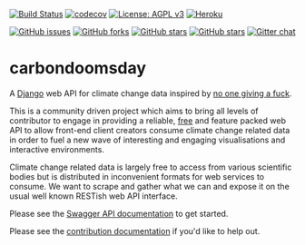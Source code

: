 [![Build Status](https://travis-ci.org/giving-a-fuck-about-climate-change/carbondoomsday.svg?branch=master)](https://travis-ci.org/giving-a-fuck-about-climate-change/carbondoomsday)
[![codecov](https://codecov.io/gh/giving-a-fuck-about-climate-change/carbondoomsday/branch/master/graph/badge.svg)](https://codecov.io/gh/giving-a-fuck-about-climate-change/carbondoomsday)
[![License: AGPL v3](https://img.shields.io/badge/License-AGPL%20v3-blue.svg)](http://www.gnu.org/licenses/agpl-3.0)
[![Heroku](https://img.shields.io/badge/Heroku-Deployed-brightgreen.svg)](http://carbondoomsday.herokuapp.com/)

[![GitHub issues](https://img.shields.io/github/issues/giving-a-fuck-about-climate-change/carbondoomsday.svg)](https://github.com/giving-a-fuck-about-climate-change/carbondoomsday/issues)
[![GitHub forks](https://img.shields.io/github/forks/giving-a-fuck-about-climate-change/carbondoomsday.svg)](https://github.com/giving-a-fuck-about-climate-change/carbondoomsday/network)
[![GitHub stars](https://img.shields.io/github/stars/giving-a-fuck-about-climate-change/carbondoomsday.svg)](https://github.com/giving-a-fuck-about-climate-change/carbondoomsday/stargazers)
[![GitHub stars](https://img.shields.io/github/watchers/giving-a-fuck-about-climate-change/carbondoomsday.svg)](https://github.com/giving-a-fuck-about-climate-change/carbondoomsday/watchers)
[![Gitter chat](https://badges.gitter.im/giving-a-fuck-about-climate-change/gitter.png)](https://gitter.im/giving-a-fuck-about-climate-change/Lobby)

# carbondoomsday

A [Django] web API for climate change data inspired by [no one giving a fuck].

[Django]: https://www.djangoproject.com/
[React.js]: https://facebook.github.io/react/
[no one giving a fuck]: http://titojankowski.com/no-one-gives-a-fck-about-climate-change/

This is a community driven project which aims to bring all levels of
contributor to engage in providing a reliable, [free] and feature packed web
API to allow front-end client creators consume climate change related data in
order to fuel a new wave of interesting and engaging visualisations and
interactive environments.

Climate change related data is largely free to access from various scientific
bodies but is distributed in inconvenient formats for web services to consume.
We want to scrape and gather what we can and expose it on the usual well known
RESTish web API interface.

[free]: https://fsfe.org/about/basics/freesoftware.en.html

Please see the [Swagger API documentation] to get started.

[Swagger API documentation]: http://api.carbondoomsday.com/apidocs/

Please see the [contribution documentation] if you'd like to help out.

[contribution documentation]: https://github.com/giving-a-fuck-about-climate-change/carbondoomsday/blob/master/CONTRIBUTING.md
